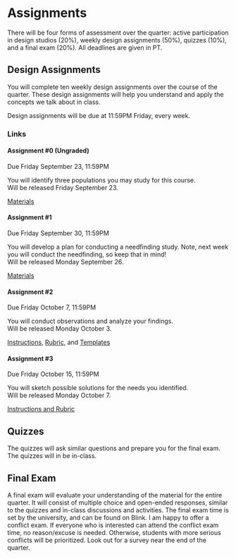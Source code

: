 # Assignments

There will be four forms of assessment over the quarter: active participation in design studios (20%), weekly design assignments (50%), quizzes (10%), and a final exam (20%). All deadlines are given in PT.  


## Design Assignments

You will complete ten weekly design assignments over the course of the quarter. These design assignments will help you understand and apply the concepts we talk about in class.  

Design assignments will be due at 11:59PM Friday, every week. 

### Links

#### Assignment #0 (Ungraded)
Due Friday September 23, 11:59PM  

You will identify three populations you may study for this course.   
Will be released Friday September 23.   

[Materials](https://drive.google.com/file/d/1G4D0ovf1DrvNniFJ2bwl42skLMF7Gpr7/view?usp=sharing)

#### Assignment #1
Due Friday September 30, 11:59PM   

You will develop a plan for conducting a needfinding study. Note, next week you will conduct the needfinding, so keep that in mind!      
Will be released Monday September 26.  

[Materials](https://ucsdcloud-my.sharepoint.com/:b:/g/personal/kvaccaro_ucsd_edu/Efd1VR4qCodKqBWBZ2eopo4BOGmF2CUYPE8AC8inZEYc-w?e=3LeD4C)   


#### Assignment #2
Due Friday October 7, 11:59PM   

You will conduct observations and analyze your findings.        
Will be released Monday October 3.  

[Instructions](https://docs.google.com/document/d/1ItD3q_uJKi2yv2CJAlFe3eI1kH-Hvdrp_F0VpptrZCE/edit?usp=sharing), [Rubric](https://docs.google.com/document/d/1cbY5dA84rzyzzQaDTvHo5kbgaW36I5LQSaDml1mAo_o/edit?usp=sharing), and [Templates](https://drive.google.com/drive/folders/1Zpq602P_8BHOimPo6Ul5c4qyv2Mh9BYf?usp=sharing)

#### Assignment #3
Due Friday October 15, 11:59PM   

You will sketch possible solutions for the needs you identified.        
Will be released Monday October 7.  

[Instructions and Rubric](https://docs.google.com/document/d/1-vAP14w8XsAzl1puRHVVDSHhGaJ2rcNDyfSXr_Wk1IY/edit?usp=sharing)


## Quizzes

The quizzes will ask similar questions and prepare you for the final exam. The quizzes will in be in-class. 


## Final Exam

A final exam will evaluate your understanding of the material for the entire quarter. It will consist of multiple choice and open-ended responses, similar to the quizzes and in-class discussions and activities. The final exam time is set by the university, and can be found on Blink. I am happy to offer a conflict exam. If everyone who is interested can attend the conflict exam time, no reason/excuse is needed. Otherwise, students with more serious conflicts will be prioritized. Look out for a survey near the end of the quarter. 
